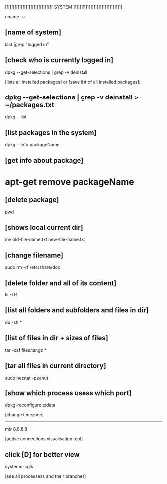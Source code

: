 
[[[[[[[[[[[[[[[[[[[[[[[[[[[[[[ SYSTEM ]]]]]]]]]]]]]]]]]]]]]]]]]]]]]]]

uname -a

[name of system]
------

last |grep "logged in"

[check who is currently logged in]
---------

dpkg --get-selections | grep -v deinstall

[lists all installed packages]
or
[save list of all installed packages]:

dpkg --get-selections | grep -v deinstall > ~/packages.txt
--------

dpkg --list

[list packages in the system]
----

dpkg --info packageName

[get info about package]
----

# apt-get remove packageName

[delete package]
----

pwd 

[shows local current dir]
------

mv old-file-name.txt new-file-name.txt

[change filename]
------

sudo rm -rf /etc/share/doc

[delete folder and all of its content]
------

ls -LR

[list all folders and subfolders and files in dir]
----

du -sh *

[list of files in dir + sizes of files]
------

tar -czf files.tar.gz *

[tar all files in current directory]
-----

sudo netstat -peanut

[show which process usess which port]
----------

dpkg-reconfigure tzdata

[change timezone]

----------

mtr 8.8.8.8

[active connections visualisation tool]

click [D] for better view
-----------

systemd-cgls

[see all processess and their branches]

